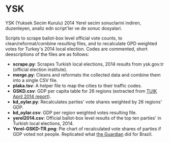 YSK
===

YSK (Yuksek Secim Kurulu) 2014 Yerel secim sonuclarini indiren, duzenleyen, analiz edn script'ler ve de sonuc dosyalari.

Scripts to scrape ballot-box level official vote counts, to clean/reformat/combine resulting files, and to recalculate GPD weighted votes for Turkey's 2014 local election.
Codes are commented, short deescriptions of the files are as follows:

- **scrape.py**: Scrapes Turkish local elections, 2014 results from ysk.gov.tr (official election institute).
- **merge.py**: Cleans and reformats the collected data and combine them into a single CSV file.
- **plaka.tsv**: A helper file to map the cities to their traffic codes.                                                                                                
- **GSKD.csv**: GDP per capita table for 26 regions (extracted from [TUIK April 2014 report](http://www.tuik.gov.tr/jsp/duyuru/upload/yayinrapor/GSKD_Bolgesel_2004-2011.pdf)).
- **kd_oylar.py**: Recalculates parties' vote shares weighted by 26 regions' GDP.
- **kd_oylar.csv**: GDP per region weighted votes resulting file.
- **yerel2014.csv**: Official ballot-box level results of the top ten parties' in Turkish local elections, 2014.
- **Yerel-GSKD-TR.png**: Pie chart of recalculated vote shares of parties if GDP voted not people. Replicated what [the Guardian](http://www.economist.com/blogs/graphicdetail/2015/10/daily-chart-18) did for Brazil.
